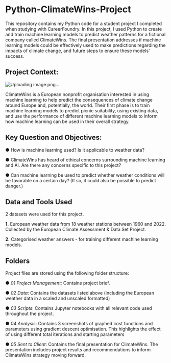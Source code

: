 # Python-ClimateWins-Project
This repository contains my Python code for a student project I completed when studying with CareerFoundry. In this project, I used Python to create and train machine learning models to predict weather patterns for a fictional company called ClimateWins. The final presentation addresses if machine learning models could be effectively used to make predictions regarding the impacts of climate change, and future steps to ensure these models' success.

## Project Context:
![Uploading image.png…]()



ClimateWins is a European nonprofit organisation interested in using machine learning to help predict the consequences of climate change around Europe and, potentially, the world. Their first phase is to train machine learning models to predict picnic suitability, using existing data, and use the performance of different machine learning models to inform how machine learning can be used in their overall strategy.

## Key Question and Objectives:

● How is machine learning used? Is it applicable to weather data?

● ClimateWins has heard of ethical concerns surrounding machine learning and AI. Are there any concerns specific to this project?

● Can machine learning be used to predict whether weather conditions will be favorable on a certain day? (If so, it could also be possible to predict danger.)

## Data and Tools Used
2 datasets were used for this project.

  **1.** European weather data from 18 weather stations between 1960 and 2022. Collected by the European Climate Assessment & Data Set Project.
  
  **2.** Categorised weather answers - for training different machine learning models.

## Folders
Project files are stored using the following folder structure:

● *01 Project Management*: Contains project brief.

● *02 Data*: Contains the datasets listed above (including the European weather data in a scaled and unscaled formatted)

● *03 Scripts*: Contains Jupyter notebooks with all relevant code used throughout the project.

● *04 Analysis*: Contains 3 screenshots of graphed cost functions and parameters using gradient descent optimisation. This highlights the effect of using different total iterations and starting parameters

● *05 Sent to Client*: Contains the final presentation for ClimateWins. The presentation includes project results and recommendations to inform ClimateWins strategy moving forward.
